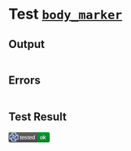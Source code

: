 # Test [`body_marker`](/doc/tests/statement_usage.md#L624)

## Output

```,plain
```

## Errors

```,plain
```

## Test Result

![OK](/doc/tests/.test/body_marker.png)

